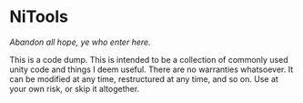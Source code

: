 # NiTools

*Abandon all hope, ye who enter here.*

This is a code dump. This is intended to be a collection of commonly used unity code and things I deem useful. There are no warranties whatsoever. It can be modified at any time, restructured at any time, and so on. Use at your own risk, or skip it altogether.
